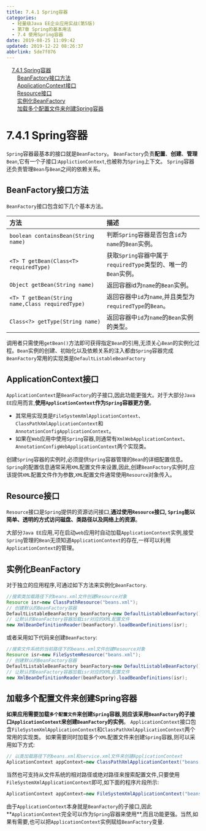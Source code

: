 ```yaml
---
title: 7.4.1 Spring容器
categories: 
  - 轻量级Java EE企业应用实战(第5版)
  - 第7章 Spring的基本用法
  - 7.4 使用Spring容器
date: 2019-08-25 11:09:42
updated: 2019-12-22 08:26:37
abbrlink: 5de7f076
---
```

<div id='my_toc'><a href="/JavaReadingNotes/5de7f076/#7-4-1-Spring容器" class="header_1">7.4.1 Spring容器</a><br><a href="/JavaReadingNotes/5de7f076/#BeanFactory接口方法" class="header_2">BeanFactory接口方法</a><br><a href="/JavaReadingNotes/5de7f076/#ApplicationContext接口" class="header_2">ApplicationContext接口</a><br><a href="/JavaReadingNotes/5de7f076/#Resource接口" class="header_2">Resource接口</a><br><a href="/JavaReadingNotes/5de7f076/#实例化BeanFactory" class="header_2">实例化BeanFactory</a><br><a href="/JavaReadingNotes/5de7f076/#加载多个配置文件来创建Spring容器" class="header_2">加载多个配置文件来创建Spring容器</a><br></div>
<style>.header_1{margin-left: 1em;}.header_2{margin-left: 2em;}.header_3{margin-left: 3em;}.header_4{margin-left: 4em;}.header_5{margin-left: 5em;}.header_6{margin-left: 6em;}</style>
<!--more-->
<script>if (navigator.platform.search('arm')==-1){document.getElementById('my_toc').style.display = 'none';}var e,p = document.getElementsByTagName('p');while (p.length>0) {e = p[0];e.parentElement.removeChild(e);}</script>

<!--end-->
<!--SSTStart-->
# 7.4.1 Spring容器 #
`Spring`容器最基本的接口就是`BeanFactory`。 `BeanFactory`负责**配置**、**创建**、**管理**`Bean`,它有一个子接口:`ApplictionContext`,也被称为`Spring`上下文。 `Spring`容器还负责管理`Bean`与`Bean`之间的依赖关系。
## BeanFactory接口方法 ##
`BeanFactory`接口包含如下几个基本方法。

|方法|描述|
|:---|:---|
|`boolean containsBean(String name)`|判断`Spring`容器是否包含`id`为`name`的`Bean`实例。|
|`<T> T getBean(Class<T> requiredType)`|获取`Spring`容器中属于`requiredType`类型的、唯一的`Bean`实例。|
|`Object getBean(String name)`|返回容器id为`name`的`Bean`实例。|
|`<T> T getBean(String name,Class requiredType)`|返回容器中`id`为`name`,并且类型为`requiredType`的`Bean`。|
|`Class<?> getType(String name)`|返回容器中`id`为`name`的`Bean`实例的类型。|

调用者只需使用`getBean()`方法即可获得指定`Bean`的引用,无须关心`Bean`的实例化过程。`Bean`实例的创建、初始化以及依赖关系的注入都由`Spring`容器完成
`BeanFactory`常用的实现类是`DefaultListableBeanFactory`
## ApplicationContext接口 ##
`ApplicationContext`是`BeanFactory`的子接口,因此功能更强大。对于大部分`Java EE`应用而言,**使用`ApplicationContext`作为`Spring`容器更方便**。
- 其常用实现类是`FileSystemXmlApplicationContext`、`ClassPathXmlApplicationContext`和`AnnotationConfigApplicationContext`。
- 如果在`Web`应用中使用`Spring`容器,则通常有`XmlWebApplicationContext`、`AnnotationConfigWebApplicationContext`两个实现类。

创建`Spring`容器的实例时,必须提供`Spring`容器管理的`Bean`的详细配置信息。 `Spring`的配置信息通常采用`XML`配置文件来设置,因此,创建`BeanFactory`实例时,应该提供`XML`配置文件作为参数,`XML`配置文件通常使用`Resource`对象传入。
## Resource接口 ##
`Resource`接口是`Spring`提供的资源访问接口,**通过使用`Resource`接口, `Spring`能以简单、透明的方式访问磁盘、类路径以及网络上的资源**。

大部分`Java EE`应用,可在启动`web`应用时自动加载`ApplicationContext`实例,接受`Spring`管理的`Bean`无须知道`ApplicationContext`的存在,一样可以利用`ApplicationContext`的管理。
## 实例化BeanFactory ##
对于独立的应用程序,可通过如下方法来实例化`BeanFactory`.
```java
//搜索类加载路径下的beans.xml文件创建Resource对象
Resource isr=new ClassPathResource("beans.xml");
// 创建默认的BeanFactory容器
DefaultListableBeanFactory beanFactory=new DefaultListableBeanFactory();
// 让默认的BeanFactory容器加载isr对应的XML配置文件
new XmlBeanDefinitionReader(beanFactory).loadBeanDefinitions(isr);
```
或者采用如下代码来创建`BeanFactory`:
```java
//搜索文件系统的当前路径下的beans.xml文件创建Resource对象
Resource isr=new FileSystemResource("beans.xml");
// 创建默认的BeanFactory容器
DefaultListableBeanFactory beanFactory=new DefaultListableBeanFactory();
// 让默认的BeanFactory容器加载isr对应的XML配置文件
new XmlBeanDefinitionReader(beanFactory).loadBeanDefinitions(isr);
```
## 加载多个配置文件来创建Spring容器 ##
**如果应用需要加载`多个配置文件`来创建`Spring`容器,则应该采用`BeanFactory`的子接口`ApplicationContext`来创建`BeanFactory`的实例**。 `ApplicationContext`接口包含`FileSystemXmlApplicationContext`和`ClassPathXmlApplicationContext`两个常用的实现类。
如果需要同时加载多个`XML`配置文件来创建`Spring`容器,则可以采用如下方式:
```java
// 以类加载路径下的beans.xml和service.xml文件来创建ApplicationContext
AplicationContext appContext=new ClassPathXmlApplicationContext("beans.xml","service.xml");
```
当然也可支持从文件系统的相对路径或绝对路径来搜索配置文件,只要使用`FileSystemXmlApplicationContext`即可,如下面的程序片段所示:
```java
AplicationContext appContext=new FileSystemXmlApplicationContext("beans.xml","service.xml");
```
由于`ApplicationContext`本身就是`BeanFactory`的子接口,因此**`ApplicationContext`完全可以作为`Spring`容器来使用**,而且功能更强。当然,如果有需要,也可以把`ApplicationContext`实例赋给`BeanFactory`变量.
<!--SSTStop-->

